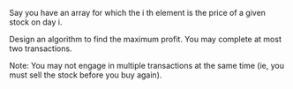 Say you have an array for which the i th element is the price of a given stock on day i.

Design an algorithm to find the maximum profit. You may complete at most two transactions.

Note: 
You may not engage in multiple transactions at the same time (ie, you must sell the stock before you buy again).